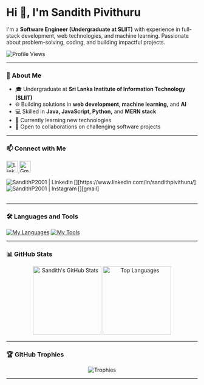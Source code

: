 # Hi 👋, I'm Sandith Pivithuru

I'm a **Software Engineer (Undergraduate at SLIIT)** with experience in full-stack development, web technologies, and machine learning. Passionate about problem-solving, coding, and building impactful projects.

![Profile Views](https://komarev.com/ghpvc/?username=SandithP2001&color=blue)


---

### 🌟 About Me
- 🎓 Undergraduate at **Sri Lanka Institute of Information Technology (SLIIT)**
- 🌐 Building solutions in **web development, machine learning,** and **AI**
- 💻 Skilled in **Java, JavaScript, Python,** and **MERN stack**
- 🤖 Currently learning new technologies
- 🌱 Open to collaborations on challenging software projects

  
---


### 📫 Connect with Me

<p align="left">
  <a href="https://www.linkedin.com/in/sandithpivithuru/" target="_blank">
    <img src="https://skillicons.dev/icons?i=linkedin" alt="LinkedIn" height="30"/>
  </a>
  <a href="mailto:sandithpivithuru@gmail.com" target="_blank">
    <img src="https://skillicons.dev/icons?i=gmail" alt="Gmail" height="30"/>
  </a>
</p>
[<img align="left" alt="SandithP2001 | LinkedIn" src="https://skillicons.dev/icons?i=linkedin" />][https://www.linkedin.com/in/sandithpivithuru/]
[<img align="left" alt="SandithP2001 | Instagram" src="https://skillicons.dev/icons?i=gmail" />][gmail]

<br />
<br />



---

### 🛠 Languages and Tools
[![My Languages](https://skillicons.dev/icons?i=js,html,css,java,nodejs,express,electron,react,spring,redux,materialui,tailwind,bootstrap,php,wordpress)](https://github.com/SandithP2001)
[![My Tools](https://skillicons.dev/icons?i=vscode,idea,androidstudio,git,github,aws,gcp,azure,cloudflare,debian,ubuntu,nginx,mongodb,mysql,npm,yarn,figma,postman,ps,ae)](https://github.com/SandithP2001)



---

### 📊 GitHub Stats

<p align="center">
  <img src="https://github-readme-stats.vercel.app/api?username=SandithP2001&show_icons=true&hide_border=true&title_color=00aaff&icon_color=00aaff&text_color=ffffff&bg_color=0d1117&hide=contribs" alt="Sandith's GitHub Stats" height="180"/>
  <img src="https://github-readme-stats.vercel.app/api/top-langs/?username=SandithP2001&layout=compact&hide_border=true&title_color=00aaff&text_color=ffffff&bg_color=0d1117" alt="Top Languages" height="180"/>
</p>


---


### 🏆 GitHub Trophies

<p align="center">
  <img src="https://github-profile-trophy.vercel.app/?username=SandithP2001&theme=algolia&column=6&margin-w=15&margin-h=15" alt="Trophies" />
</p>


---
